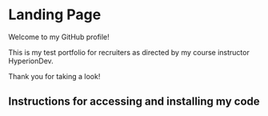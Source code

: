 # Landing Page

Welcome to my GitHub profile!

This is my test portfolio for recruiters as directed by my course instructor HyperionDev.

Thank you for taking a look!

## Instructions for accessing and installing my code

